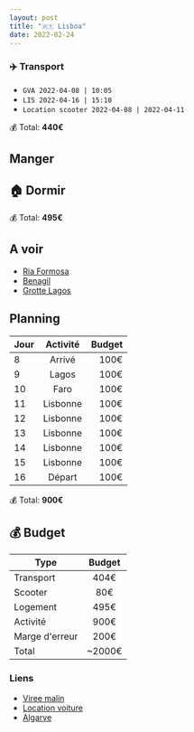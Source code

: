 ```yaml
---
layout: post
title: "🇵🇹 Lisboa"
date: 2022-02-24
---
```


### ✈️ Transport

- `GVA 2022-04-08 | 10:05`
- `LIS 2022-04-16 | 15:10`
- `Location scooter 2022-04-08 | 2022-04-11`

💰 Total: **440€**

## Manger

## 🏠 Dormir

💰 Total: **495€**

## A voir

- [Ria Formosa](https://www.getyourguide.fr/algarve-l66/croisiere-vers-les-iles-de-la-ria-formosa-depuis-faro-t64208/?date_from=2022-04-10&date_to=2022-04-10)
- [Benagil](https://goo.gl/maps/V6ADsS2h7WmK5W8b7)
- [Grotte Lagos](https://www.getyourguide.fr/algarve-l66/de-lagos-exploration-de-grottes-de-deux-heures-en-kayak-t105742/?date_from=2022-04-10&date_to=2022-04-10)

## Planning

| Jour   |      Activité      |  Budget |
|----------|:-------------:|------:|
| 8 |  Arrivé | 100€ |
| 9 |  Lagos | 100€ |
| 10 |  Faro | 100€ |
| 11 |  Lisbonne | 100€ |
| 12 |  Lisbonne | 100€ |
| 13 |  Lisbonne | 100€ |
| 14 |  Lisbonne | 100€ |
| 15 |  Lisbonne  | 100€ |
| 16 |  Départ  | 100€ |

💰 Total: **900€**

## 💰 Budget

| Type   |      Budget      |
|----------|:-------------:|
| Transport | 404€ |
| Scooter | 80€ |
| Logement | 495€ |
| Activité | 900€ |
| Marge d'erreur | 200€ |
| Total |  ~2000€  |

### Liens

- [Viree malin](https://www.viree-malin.fr/guide-lisbonne-visite-weekend)
- [Location voiture](https://tinyurl.com/y9jrbcjl)
- [Algarve](https://www.viree-malin.fr/location-voiture-algarve/)
